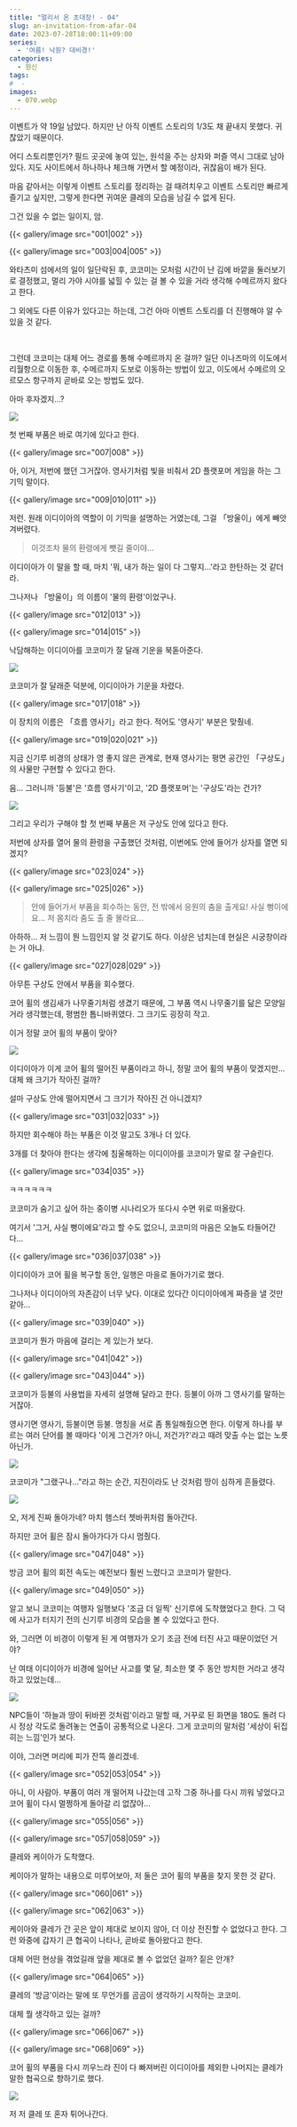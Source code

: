 ```yaml
---
title: "멀리서 온 초대장! - 04"
slug: an-invitation-from-afar-04
date: 2023-07-28T18:00:11+09:00
series:
  - '여름! 낙원? 대비경!'
categories:
  - 원신
tags:
#  - 
images:
  - 070.webp
---
```


이벤트가 약 19일 남았다. 하지만 난 아직 이벤트 스토리의 1/3도 채 끝내지 못했다. 귀찮았기 때문이다.

어디 스토리뿐인가? 필드 곳곳에 놓여 있는, 원석을 주는 상자와 퍼즐 역시 그대로 남아있다. 지도 사이트에서 하나하나 체크해 가면서 할 예정이라, 귀찮음이 배가 된다.

마음 같아서는 이렇게 이벤트 스토리를 정리하는 걸 때려치우고 이벤트 스토리만 빠르게 즐기고 싶지만, 그렇게 한다면 귀여운 클레의 모습을 남길 수 없게 된다.

그건 있을 수 없는 일이지, 암.

{{< gallery/image src="001|002" >}}

{{< gallery/image src="003|004|005" >}}

와타츠미 섬에서의 일이 일단락된 후, 코코미는 모처럼 시간이 난 김에 바깥을 둘러보기로 결정했고, 멀리 가야 시야를 넓힐 수 있는 걸 볼 수 있을 거라 생각해 수메르까지 왔다고 한다.

그 외에도 다른 이유가 있다고는 하는데, 그건 아마 이벤트 스토리를 더 진행해야 알 수 있을 것 같다.

&nbsp;

그런데 코코미는 대체 어느 경로를 통해 수메르까지 온 걸까? 일단 이나즈마의 이도에서 리월항으로 이동한 후, 수메르까지 도보로 이동하는 방법이 있고, 이도에서 수메르의 오르모스 항구까지 곧바로 오는 방법도 있다.

아마 후자겠지...?

![](006.webp)

첫 번째 부품은 바로 여기에 있다고 한다.

{{< gallery/image src="007|008" >}}

아, 이거, 저번에 했던 그거잖아. 영사기처럼 빛을 비춰서 2D 플랫포머 게임을 하는 그 기믹 말이다.

{{< gallery/image src="009|010|011" >}}

저런. 원래 이디이아의 역할이 이 기믹을 설명하는 거였는데, 그걸 「방울이」에게 빼앗겨버렸다.

> 이것조차 물의 환령에게 뺏길 줄이야...

이디이아가 이 말을 할 때, 마치 '뭐, 내가 하는 일이 다 그렇지...'라고 한탄하는 것 같더라.

그나저나 「방울이」의 이름이 '물의 환령'이었구나.

{{< gallery/image src="012|013" >}}

{{< gallery/image src="014|015" >}}

낙담해하는 이디이아를 코코미가 잘 달래 기운을 북돋아준다.

![](016.webp)

코코미가 잘 달래준 덕분에, 이디이아가 기운을 차렸다.

{{< gallery/image src="017|018" >}}

이 장치의 이름은 「흐름 영사기」라고 한다. 적어도 '영사기' 부분은 맞췄네.

{{< gallery/image src="019|020|021" >}}

지금 신기루 비경의 상태가 영 좋지 않은 관계로, 현재 영사기는 평면 공간인 「구상도」의 사물만 구현할 수 있다고 한다.

음... 그러니까 '등불'은 '흐름 영사기'이고, '2D 플랫포머'는 '구상도'라는 건가?

![](022.webp)

그리고 우리가 구해야 할 첫 번째 부품은 저 구상도 안에 있다고 한다.

저번에 상자를 열어 물의 환령을 구출했던 것처럼, 이번에도 안에 들어가 상자를 열면 되겠지?

{{< gallery/image src="023|024" >}}

{{< gallery/image src="025|026" >}}

> 안에 들어가서 부품을 회수하는 동안, 전 밖에서 응원의 춤을 출게요!
> 사실 뻥이에요... 저 몸치라 춤도 출 줄 몰라요...

아하하... 저 느낌이 뭔 느낌인지 알 것 같기도 하다. 이상은 넘치는데 현실은 시궁창이라는 거 아냐.

{{< gallery/image src="027|028|029" >}}

아무튼 구상도 안에서 부품을 회수했다.

코어 휠의 생김새가 나무줄기처럼 생겼기 때문에, 그 부품 역시 나무줄기를 닮은 모양일 거라 생각했는데, 평범한 톱니바퀴였다. 그 크기도 굉장히 작고.

이거 정말 코어 휠의 부품이 맞아?

![](030.webp)

이디이아가 이게 코어 휠의 떨어진 부품이라고 하니, 정말 코어 휠의 부품이 맞겠지만... 대체 왜 크기가 작아진 걸까?

설마 구상도 안에 떨어지면서 그 크기가 작아진 건 아니겠지?

{{< gallery/image src="031|032|033" >}}

하지만 회수해야 하는 부품은 이것 말고도 3개나 더 있다.

3개를 더 찾아야 한다는 생각에 침울해하는 이디이아를 코코미가 말로 잘 구슬린다.

{{< gallery/image src="034|035" >}}

ㅋㅋㅋㅋㅋㅋ

코코미가 숨기고 싶어 하는 중이병 시나리오가 또다시 수면 위로 떠올랐다.

여기서 '그거, 사실 뻥이에요'라고 할 수도 없으니, 코코미의 마음은 오늘도 타들어간다...

{{< gallery/image src="036|037|038" >}}

이디이아가 코어 휠을 복구할 동안, 일행은 마을로 돌아가기로 했다.

그나저나 이디이아의 자존감이 너무 낮다. 이대로 있다간 이디이아에게 짜증을 낼 것만 같아...

{{< gallery/image src="039|040" >}}

코코미가 뭔가 마음에 걸리는 게 있는가 보다.

{{< gallery/image src="041|042" >}}

{{< gallery/image src="043|044" >}}

코코미가 등불의 사용법을 자세히 설명해 달라고 한다. 등불이 아까 그 영사기를 말하는 거잖아.

영사기면 영사기, 등불이면 등불. 명칭을 서로 좀 통일해줬으면 한다. 이렇게 하나를 부르는 여러 단어를 볼 때마다 '이게 그건가? 아니, 저건가?'라고 때려 맞출 수는 없는 노릇 아닌가.

![](045.webp)

코코미가 "그랬구나..."라고 하는 순간, 지진이라도 난 것처럼 땅이 심하게 흔들렸다.

![](046.webp)

오, 저게 진짜 돌아가네? 마치 햄스터 쳇바퀴처럼 돌아간다.

하지만 코어 휠은 잠시 돌아가다가 다시 멈췄다.

{{< gallery/image src="047|048" >}}

방금 코어 휠의 회전 속도는 예전보다 훨씬 느렸다고 코코미가 말한다.

{{< gallery/image src="049|050" >}}

알고 보니 코코미는 여행자 일행보다 '조금 더 일찍' 신기루에 도착했었다고 한다. 그 덕에 사고가 터지기 전의 신기루 비경의 모습을 볼 수 있었다고 한다.

와, 그러면 이 비경이 이렇게 된 게 여행자가 오기 조금 전에 터진 사고 때문이었던 거야?

난 여태 이디이아가 비경에 일어난 사고를 몇 달, 최소한 몇 주 동안 방치한 거라고 생각하고 있었는데...

![](051.webp)

NPC들이 '하늘과 땅이 뒤바뀐 것처럼'이라고 말할 때, 거꾸로 된 화면을 180도 돌려 다시 정상 각도로 돌려놓는 연출이 공통적으로 나온다. 그게 코코미의 말처럼 '세상이 뒤집히는 느낌'인가 보다.

이야, 그러면 머리에 피가 잔뜩 쏠리겠네.

{{< gallery/image src="052|053|054" >}}

아니, 이 사람아. 부품이 여러 개 떨어져 나갔는데 고작 그중 하나를 다시 끼워 넣었다고 코어 휠이 다시 멀쩡하게 돌아갈 리 없잖아...

{{< gallery/image src="055|056" >}}

{{< gallery/image src="057|058|059" >}}

클레와 케이아가 도착했다.

케이아가 말하는 내용으로 미루어보아, 저 둘은 코어 휠의 부품을 찾지 못한 것 같다.

{{< gallery/image src="060|061" >}}

{{< gallery/image src="062|063" >}}

케이아와 클레가 간 곳은 앞이 제대로 보이지 않아, 더 이상 전진할 수 없었다고 한다. 그런 와중에 갑자기 큰 협곡이 나타나, 곧바로 돌아왔다고 한다.

대체 어떤 현상을 겪었길래 앞을 제대로 볼 수 없었던 걸까? 짙은 안개?

{{< gallery/image src="064|065" >}}

클레의 '방금'이라는 말에 또 무언가를 곰곰이 생각하기 시작하는 코코미.

대체 뭘 생각하고 있는 걸까?

{{< gallery/image src="066|067" >}}

{{< gallery/image src="068|069" >}}

코어 휠의 부품을 다시 끼우느라 진이 다 빠져버린 이디이아를 제외한 나머지는 클레가 말한 협곡으로 향하기로 했다.

![](070.webp)

저 저 클레 또 혼자 튀어나간다.
